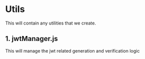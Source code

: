 # Utils

This will contain any utilities that we create.

## 1. jwtManager.js
This will manage the jwt related generation and verification logic